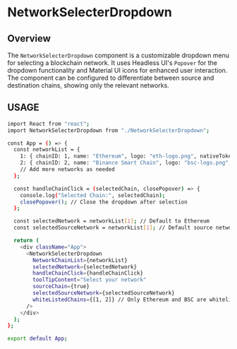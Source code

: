 # NetworkSelecterDropdown

## Overview

The `NetworkSelecterDropdown` component is a customizable dropdown menu for selecting a blockchain network. It uses Headless UI's `Popover` for the dropdown functionality and Material UI icons for enhanced user interaction. The component can be configured to differentiate between source and destination chains, showing only the relevant networks.

## USAGE

```bash
import React from "react";
import NetworkSelecterDropdown from "./NetworkSelecterDropdown";

const App = () => {
  const networkList = {
    1: { chainID: 1, name: "Ethereum", logo: "eth-logo.png", nativeToken: "ETH" },
    2: { chainID: 2, name: "Binance Smart Chain", logo: "bsc-logo.png", nativeToken: "BNB" },
    // Add more networks as needed
  };

  const handleChainClick = (selectedChain, closePopover) => {
    console.log("Selected Chain:", selectedChain);
    closePopover(); // Close the dropdown after selection
  };

  const selectedNetwork = networkList[1]; // Default to Ethereum
  const selectedSourceNetwork = networkList[1]; // Default source network

  return (
    <div className="App">
      <NetworkSelecterDropdown
        NetworkChainList={networkList}
        selectedNetwork={selectedNetwork}
        handleChainClick={handleChainClick}
        toolTipContent="Select your network"
        sourceChain={true}
        selectedSourceNetwork={selectedSourceNetwork}
        whiteListedChains={[1, 2]} // Only Ethereum and BSC are whitelisted
      />
    </div>
  );
};

export default App;
```
